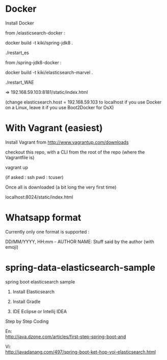 
Docker
=============
Install Docker

from /elasticsearch-docker :

docker build -t kiki/spring-jdk8 .

./restart_es


from /spring-jdk8-docker :

docker build -t kiki/elasticsearch-marvel .

./restart_WAE



=> 192.168.59.103:8181/static/index.html

(change elasticsearch.host = 192.168.59.103 to localhost if you use Docker on a Linux, leave it if you use Boot2Docker for OsX)



With Vagrant (easiest)
===============

Install Vagrant from http://www.vagrantup.com/downloads

checkout this repo, with a CLI from the root of the repo (where the Vagrantfile is)

vagrant up

(if asked : ssh pwd : tcuser)

Once all is downloaded (a bit long the very first time)

localhost:8024/static/index.html



Whatsapp format
======================

Currently only one format is supported :

DD/MM/YYYY, HH:mm - AUTHOR NAME: Stuff said by the author (with emoji)




spring-data-elasticsearch-sample
================================

spring boot elasticsearch sample


  1. Install Elasticsearch

  2. Install Gradle

  3. IDE Eclipse or Intellij  IDEA

Step by Step Coding


En:  
      http://java.dzone.com/articles/first-step-spring-boot-and

Vi:   
      http://javadanang.com/497/spring-boot-ket-hop-voi-elasticsearch.html
